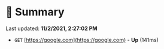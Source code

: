 # 📖 Summary
Last updated: **11/2/2021, 2:27:02 PM**

- `GET` [https://google.com](https://google.com) - **Up** (141ms)
